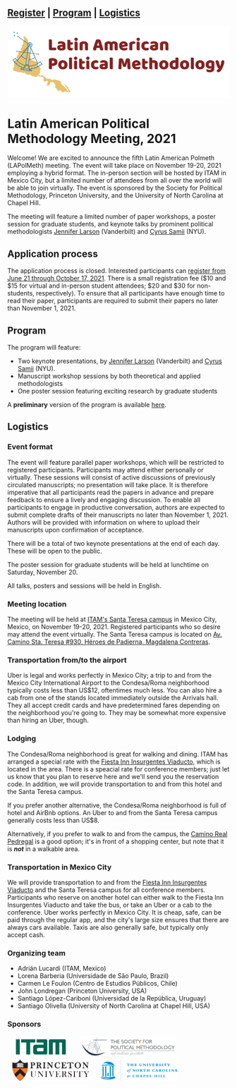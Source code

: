 <a href="#register">Register</a> | <a href="#program">Program</a> | <a href="#logistics">Logistics</a>
---
<img src="logo_LAPolMeth.png" alt="logo_LAPolMeth"> 

# Latin American Political Methodology Meeting, 2021


Welcome! We are excited to announce the fifth Latin American Polmeth (LAPolMeth) meeting. The event will take place on November 19-20, 2021 employing a hybrid format. The in-person section will be hosted by ITAM in Mexico City, but a limited number of attendees from all over the world will be able to join virtually. The event is sponsored by the Society for Political Methodology, Princeton University, and the University of North Carolina at Chapel Hill.

The meeting will feature a limited number of paper workshops, a poster session for graduate students, and keynote talks by prominent political methodologists [Jennifer Larson](https://www.jmlarson.com/) (Vanderbilt) and [Cyrus Samii](https://cyrussamii.com/) (NYU).


## Application process

The application process is closed. Interested participants can [register from June 21 through October 17, 2021](https://www.cambridge.org/core/membership/spm/conferences). There is a small registration fee ($10 and $15 for virtual and in-person student attendees; $20 and $30 for non-students, respectively). To ensure that all participants have enough time to read their paper, participants are required to submit their papers no later than November 1, 2021.


## Program

The program will feature:
-	Two keynote presentations, by [Jennifer Larson](https://www.jmlarson.com/) (Vanderbilt) and [Cyrus Samii](https://cyrussamii.com/) (NYU).
-	Manuscript workshop sessions by both theoretical and applied methodologists
-	One poster session featuring exciting research by graduate students

A **preliminary** version of the program is available [here](https://docs.google.com/document/d/1PgdLx9iwLM0_QdtJYdM9nQTYmqK_S22gaB1ocCvOe88/edit?usp=sharing).



## Logistics

### Event format
The event will feature parallel paper workshops, which will be restricted to registered participants. Participants may attend either personally or virtually. These sessions will consist of active discussions of previously circulated manuscripts; no presentation will take place. It is therefore imperative that all participants read the papers in advance and prepare feedback to ensure a lively and engaging discussion. To enable all participants to engage in productive conversation, authors are expected to submit complete drafts of their manuscripts no later than November 1, 2021. Authors will be provided with information on where to upload their manuscripts upon confirmation of acceptance.

There will be a total of two keynote presentations at the end of each day. These will be open to the public.

The poster session for graduate students will be held at lunchtime on Saturday, November 20.

All talks, posters and sessions will be held in English.



### Meeting location
The meeting will be held at [ITAM's Santa Teresa campus](https://goo.gl/maps/MfN8DvYV2kdp94ic9) in Mexico City, Mexico, on November 19-20, 2021. Registered participants who so desire may attend the event virtually. The Santa Teresa campus is located on [Av. Camino Sta. Teresa #930, Héroes de Padierna, Magdalena Contreras](https://goo.gl/maps/MfN8DvYV2kdp94ic9).

### Transportation from/to the airport
Uber is legal and works perfectly in Mexico City; a trip to and from the Mexico City International Airport to the Condesa/Roma neighborhood typically costs less than US$12, oftentimes much less. You can also hire a cab from one of the stands located immediately outside the Arrivals hall. They all accept credit cards and have predetermined fares depending on the neighborhood you're going to. They may be somewhat more expensive than hiring an Uber, though.

### Lodging
The Condesa/Roma neighborhood is great for walking and dining. ITAM has arranged a special rate with the [Fiesta Inn Insurgentes Viaducto](https://www.fiestainn.com/es/fiesta-inn-insurgentes-viaducto?gclid=CjwKCAjwy7CKBhBMEiwA0Eb7aovvKNqmSkgqR7fVAiH_EeeP5ZtRUleR3yDmunr0-SdwIT6NJ3t6exoCRWoQAvD_BwE&gclsrc=aw.ds), which is located in the area. There is a speacial rate for conference members; just let us know that you plan to reserve here and we'll send you the reservation code. In addition, we will provide transportation to and from this hotel and the Santa Teresa campus.

If you prefer another alternative, the Condesa/Roma neighborhood is full of hotel and AirBnb options. An Uber to and from the Santa Teresa campus generally costs less than US$8.

Alternatively, if you prefer to walk to and from the campus, the [Camino Real Pedregal](https://www.caminoreal.com/en/caminoreal/camino-real-pedregal-mexico) is a good option; it's in front of a shopping center, but note that it is ***not*** in a walkable area.

### Transportation in Mexico City
We will provide transportation to and from the [Fiesta Inn Insurgentes Viaducto](https://www.fiestainn.com/es/fiesta-inn-insurgentes-viaducto?gclid=CjwKCAjwy7CKBhBMEiwA0Eb7aovvKNqmSkgqR7fVAiH_EeeP5ZtRUleR3yDmunr0-SdwIT6NJ3t6exoCRWoQAvD_BwE&gclsrc=aw.ds) and the Santa Teresa campus for all conference members. Participants who reserve on another hotel can either walk to the Fiesta Inn Insurgentes Viaducto and take the bus, or take an Uber or a cab to the conference. Uber works perfectly in Mexico City. It is cheap, safe, can be paid through the regular app, and the city's large size ensures that there are always cars available. Taxis are also generally safe, but typically only accept cash.


### Organizing team
- Adrián Lucardi (ITAM, Mexico)
- Lorena Barberia (Universidade de São Paulo, Brazil)
- Carmen Le Foulon (Centro de Estudios Públicos, Chile)
- John Londregan (Princeton University, USA)
- Santiago López-Cariboni (Universidad de la República, Uruguay)
- Santiago Olivella (University of North Carolina at Chapel Hill, USA)


### Sponsors
<img src="logo_ITAM.png" alt="ITAM" height="50" hspace="10"> <img src="logo_PolMeth.png" alt="The Society for Political Methodology" height="50" hspace="10"> <img src="logo_Princeton.jpg" alt="Princeton University" height="50" hspace="10"> <img src="logo_UNC.jpg" alt="University of North Carolina at Chapel Hill" height="50" hspace="10">
